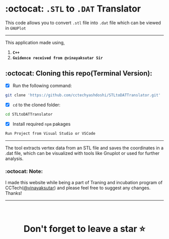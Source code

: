 # :octocat: `.STL` to `.DAT` Translator

This code allows you to convert `.stl` file into `.dat` file which can be viewed in `GNUPlot`

<hr />

This application made using,

1. <b>`C++`</b> 
2. <b>`Guidence received from @vinayaksutar Sir`</b>



## :octocat: Cloning this repo(Terminal Version):
- [x] Run the following command:
```bash 
git clone 'https://github.com/cctechyashdoshi/STLtoDATTranslator.git' 
```
- [x] `cd` to the cloned folder:
```bash 
cd STLtoDATTranslator
```
- [x] Install required `npm` pakages
```bash 
Run Project from Visual Studio or VSCode
```

<hr />

The tool extracts vertex data from an STL file and saves the coordinates in a .dat file, which can be visualized with tools like Gnuplot or used for further analysis.

### :octocat: Note:
I made this website while being a part of Traning and incubation program of CCTech([@vinayaksutar](https://github.com/vinayaksutar)) and please feel free to suggest any changes. Thanks!
<hr />
<br />

# <div align="center">Don't forget to leave a star ⭐️</div>
